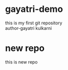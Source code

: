 # gayatri-demo
this is my first git repository
<br>
author-gayatri kulkarni
# new repo
this is new repo
